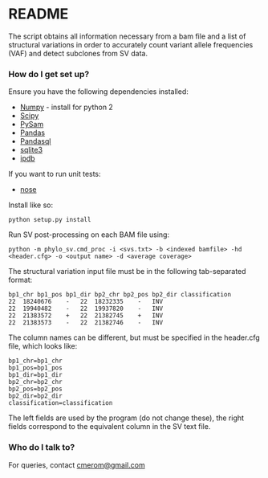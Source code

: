 # README #

The script obtains all information necessary from a bam file and a list of structural variations in order to accurately count variant allele frequencies (VAF) and detect subclones from SV data. 

### How do I get set up? ###

Ensure you have the following dependencies installed:

* [Numpy](http://www.numpy.org/) - install for python 2
* [Scipy](http://www.scipy.org/)
* [PySam](http://pysam.readthedocs.org/en/latest/)
* [Pandas](http://pandas.pydata.org/)
* [Pandasql](https://pypi.python.org/pypi/pandasql)
* [sqlite3](https://docs.python.org/2/library/sqlite3.html)
* [ipdb](https://pypi.python.org/pypi/ipdb)

If you want to run unit tests:

* [nose](https://nose.readthedocs.org/en/latest/)

Install like so:

    python setup.py install

Run SV post-processing on each BAM file using:

    python -m phylo_sv.cmd_proc -i <svs.txt> -b <indexed bamfile> -hd <header.cfg> -o <output name> -d <average coverage>

The structural variation input file must be in the following tab-separated format:

```
bp1_chr	bp1_pos	bp1_dir	bp2_chr	bp2_pos	bp2_dir	classification
22	18240676	-	22	18232335	-	INV
22	19940482	-	22	19937820	-	INV
22	21383572	+	22	21382745	+	INV
22	21383573	-	22	21382746	-	INV 
```

The column names can be different, but must be specified in the header.cfg file, which looks like:

```
bp1_chr=bp1_chr
bp1_pos=bp1_pos
bp1_dir=bp1_dir
bp2_chr=bp2_chr
bp2_pos=bp2_pos
bp2_dir=bp2_dir
classification=classification
```

The left fields are used by the program (do not change these), the right fields correspond to the equivalent column in the SV text file.

### Who do I talk to? ###

For queries, contact cmerom@gmail.com
